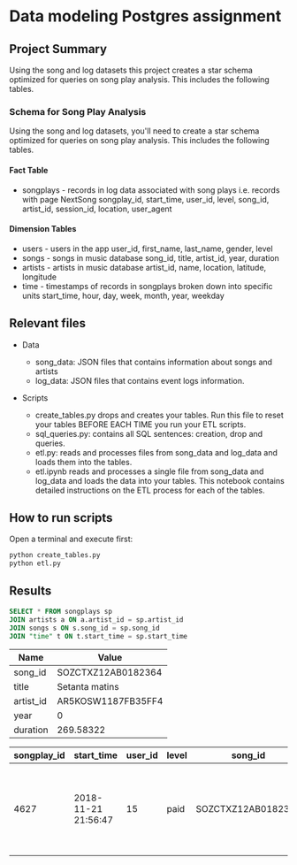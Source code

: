 # Data modeling Postgres assignment

## Project Summary
Using the song and log datasets this project creates a star schema optimized for queries on song play analysis. 
This includes the following tables.

### Schema for Song Play Analysis

Using the song and log datasets, you'll need to create a star schema optimized for queries on song play analysis. This includes the following tables.
#### Fact Table

* songplays - records in log data associated with song plays i.e. records with page NextSong
        songplay_id, start_time, user_id, level, song_id, artist_id, session_id, location, user_agent

#### Dimension Tables

* users - users in the app
        user_id, first_name, last_name, gender, level
* songs - songs in music database
        song_id, title, artist_id, year, duration
* artists - artists in music database
        artist_id, name, location, latitude, longitude
* time - timestamps of records in songplays broken down into specific units
        start_time, hour, day, week, month, year, weekday


## Relevant files

* Data
    * song_data: JSON files that contains information about songs and artists
    * log_data:  JSON files that contains event logs information.

* Scripts
    * create_tables.py drops and creates your tables. Run this file to reset your tables BEFORE EACH TIME you run your ETL scripts.
    * sql_queries.py: contains all SQL sentences: creation, drop and queries.
    * etl.py: reads and processes files from song_data and log_data and loads them into the tables.
    * etl.ipynb reads and processes a single file from song_data and log_data and loads the data into your tables. 
      This notebook contains detailed instructions on the ETL process for each of the tables.

## How to run scripts

Open a terminal and execute first:

```python
python create_tables.py
python etl.py
```

## Results

```sql
SELECT * FROM songplays sp 
JOIN artists a ON a.artist_id = sp.artist_id 
JOIN songs s ON s.song_id = sp.song_id 
JOIN "time" t ON t.start_time = sp.start_time 
```

Name     |Value             |
---------|------------------|
song_id  |SOZCTXZ12AB0182364|
title    |Setanta matins    |
artist_id|AR5KOSW1187FB35FF4|
year     |0                 |
duration |269.58322         |

songplay_id|start_time         |user_id|level|song_id           |artist_id         |session_id|location                          |user_agent                                                                                                                               |artist_id         |name |location |latitude|longitude|song_id           |title         |artist_id         |year|duration |start_time         |hour|day|week|month|year|weekday|
-----------|-------------------|-------|-----|------------------|------------------|----------|----------------------------------|-----------------------------------------------------------------------------------------------------------------------------------------|------------------|-----|---------|--------|---------|------------------|--------------|------------------|----|---------|-------------------|----|---|----|-----|----|-------|
       4627|2018-11-21 21:56:47|     15|paid |SOZCTXZ12AB0182364|AR5KOSW1187FB35FF4|       818|Chicago-Naperville-Elgin, IL-IN-WI|"Mozilla/5.0 (X11; Linux x86_64) AppleWebKit/537.36 (KHTML, like Gecko) Ubuntu Chromium/36.0.1985.125 Chrome/36.0.1985.125 Safari/537.36"|AR5KOSW1187FB35FF4|Elena|Dubai UAE|49.80388| 15.47491|SOZCTXZ12AB0182364|Setanta matins|AR5KOSW1187FB35FF4|   0|269.58322|2018-11-21 21:56:47|  21| 21|  47|   11|2018|      2|



